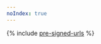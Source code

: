 ```yaml
---
noIndex: true
---
```


{% include [pre-signed-urls](../../_includes/storage/security/pre-signed-urls.md) %}